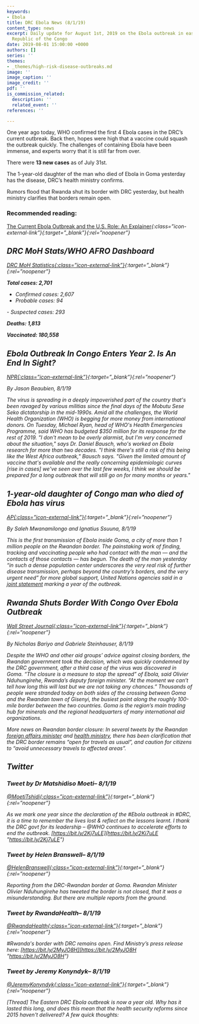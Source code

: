 ```yaml
---
keywords:
- Ebola
title: DRC Ebola News (8/1/19)
content_type: news
excerpt: Daily update for August 1st, 2019 on the Ebola outbreak in eastern Democratic
  Republic of the Congo
date: 2019-08-01 15:00:00 +0000
authors: []
series: ''
themes:
- _themes/high-risk-disease-outbreaks.md
image: ''
image_caption: ''
image_credit: ''
pdf: ''
is_commission_related:
  description: ''
  related_event: ''
references: ''

---
```

One year ago today, WHO confirmed the first 4 Ebola cases in the DRC’s current outbreak. Back then, hopes were high that a vaccine could squash the outbreak quickly. The challenges of containing Ebola have been immense, and experts worry that it is still far from over.

There were **13 new cases** as of July 31st.

The 1-year-old daughter of the man who died of Ebola in Goma yesterday has the disease, DRC’s health ministry confirms.

Rumors flood that Rwanda shut its border with DRC yesterday, but health ministry clarifies that borders remain open.

### Recommended reading: 

[The Current Ebola Outbreak and the U.S. Role: An Explainer](https://www.kff.org/global-health-policy/issue-brief/the-current-ebola-outbreak-and-the-u-s-role-an-explainer/)<i/>{:class=”icon-external-link”}{:target=”_blank”}{:rel=”noopener”}

## DRC MoH Stats/WHO AFRO Dashboard

[DRC MoH Statistics<i/>{:class=”icon-external-link”}](https://mailchi.mp/sante.gouv.cd/ebola_kivu_31juil19?e=34c0620338){:target=”_blank”}{:rel=”noopener”}

**Total cases: 2,701**  
 - Confirmed cases: 2,607  
 - Probable cases: 94

\- Suspected cases: 293

**Deaths: 1,813**

**Vaccinated: 180,558**

## Ebola Outbreak In Congo Enters Year 2. Is An End In Sight?

[_NPR_<i/>{:class=”icon-external-link”}](https://www.npr.org/sections/goatsandsoda/2019/08/01/747012519/ebola-outbreak-in-congo-enters-year-2-is-an-end-in-sight?utm_source=Global+Health+NOW+Main+List&utm_campaign=e84b5a7910-EMAIL_CAMPAIGN_2019_07_31_09_25&utm_medium=email&utm_term=0_8d0d062dbd-e84b5a7910-2888645){:target=”_blank”}{:rel=”noopener”}

_By Jason Beaubien, 8/1/19_

The virus is spreading in a deeply impoverished part of the country that's been ravaged by various militias since the final days of the Mobutu Sese Seko dictatorship in the mid-1990s. Amid all the challenges, the World Health Organization (WHO) is begging for more money from international donors. On Tuesday, Michael Ryan, head of WHO's Health Emergencies Programme, said WHO has budgeted $350 million for its response for the rest of 2019. "I don't mean to be overly alarmist, but I'm very concerned about the situation," says Dr. Daniel Bausch, who's worked on Ebola research for more than two decades. "I think there's still a risk of this being like the West Africa outbreak," Bausch says. "Given the limited amount of vaccine that's available and the really concerning epidemiologic curves \[rise in cases\] we've seen over the last few weeks, I think we should be prepared for a long outbreak that will still go on for many months or years."

## 1-year-old daughter of Congo man who died of Ebola has virus

[_AP_<i/>{:class=”icon-external-link”}](https://www.apnews.com/2fb82f7c4efa478d84c9eca15767c6cc?utm_source=Global+Health+NOW+Main+List&utm_campaign=e84b5a7910-EMAIL_CAMPAIGN_2019_07_31_09_25&utm_medium=email&utm_term=0_8d0d062dbd-e84b5a7910-2888645){:target=”_blank”}{:rel=”noopener”}

_By Saleh Mwanamilongo and Ignatius Ssuuna, 8/1/19_

This is the first transmission of Ebola inside Goma, a city of more than 1 million people on the Rwandan border. The painstaking work of finding, tracking and vaccinating people who had contact with the man — and the contacts of those contacts — has begun. The death of the man yesterday “in such a dense population center underscores the very real risk of further disease transmission, perhaps beyond the country’s borders, and the very urgent need” for more global support, United Nations agencies said in a [joint statement](https://www.who.int/news-room/detail/31-07-2019-at-1-year-mark-we-mourn-the-lives-lost-and-call-for-solidarity) marking a year of the outbreak.

## Rwanda Shuts Border With Congo Over Ebola Outbreak

[_Wall Street Journal_<i/>{:class=”icon-external-link”}](https://www.wsj.com/articles/rwanda-shuts-border-with-congo-over-ebola-outbreak-11564657264){:target=”_blank”}{:rel=”noopener”}

_By Nicholas Bariyo and Gabriele Steinhauser, 8/1/19_

Despite the WHO and other aid groups’ advice against closing borders, the Rwandan government took the decision, which was quickly condemned by the DRC government, after a third case of the virus was discovered in Goma. “The closure is a measure to stop the spread” of Ebola, said Olivier Nduhungirehe, Rwanda’s deputy foreign minister. “At the moment we can’t tell how long this will last but we are not taking any chances.” Thousands of people were stranded today on both sides of the crossing between Goma and the Rwandan town of Gisenyi, the busiest point along the roughly 100-mile border between the two countries. Goma is the region’s main trading hub for minerals and the regional headquarters of many international aid organizations.

_More news on Rwandan border closure_: In several tweets by the Rwandan [foreign affairs minister](https://twitter.com/onduhungirehe/status/1156861703323299840) and [health ministry](https://twitter.com/RwandaGov/status/1156939342897700864), there has been clarification that the DRC border remains “open for travels as usual”, and caution for citizens to “avoid unnecessary travels to affected areas”.

## Twitter

### Tweet by Dr Matshidiso Moeti– 8/1/19

[@MoetiTshidi<i/>{:class=”icon-external-link”}](https://twitter.com/MoetiTshidi/status/1156925350036869120){:target=”_blank”}{:rel=”noopener”}

As we mark one year since the declaration of the #Ebola outbreak in #DRC, it is a time to remember the lives lost & reflect on the lessons learnt. I thank the DRC govt for its leadership – @WHO continues to accelerate efforts to end the outbreak. [https://bit.ly/2Kj7uLE](https://bit.ly/2Kj7uLE "https://bit.ly/2Kj7uLE")

### Tweet by Helen Branswell– 8/1/19

[@HelenBranswell<i/>{:class=”icon-external-link”}](https://twitter.com/HelenBranswell/status/1156892542480334849){:target=”_blank”}{:rel=”noopener”}

Reporting from the DRC-Rwandan border at Goma. Rwandan Minister Olivier Nduhungirehe has tweeted the border is not closed, that it was a misunderstanding. But there are multiple reports from the ground.

### Tweet by RwandaHealth– 8/1/19

[@RwandaHealth<i/>{:class=”icon-external-link”}](https://twitter.com/RwandaHealth/status/1156941008975867904){:target=”_blank”}{:rel=”noopener”}

\#Rwanda's border with DRC remains open. Find Ministry’s press release here: [https://bit.ly/2MyJO8H](https://bit.ly/2MyJO8H "https://bit.ly/2MyJO8H")

### Tweet by Jeremy Konyndyk– 8/1/19

[@JeremyKonyndyk<i/>{:class=”icon-external-link”}](https://twitter.com/JeremyKonyndyk/status/1156929782598242305){:target=”_blank”}{:rel=”noopener”}

\[_Thread_\] The Eastern DRC Ebola outbreak is now a year old. Why has it lasted this long, and does this mean that the health security reforms since 2015 haven't delivered? A few quick thoughts: